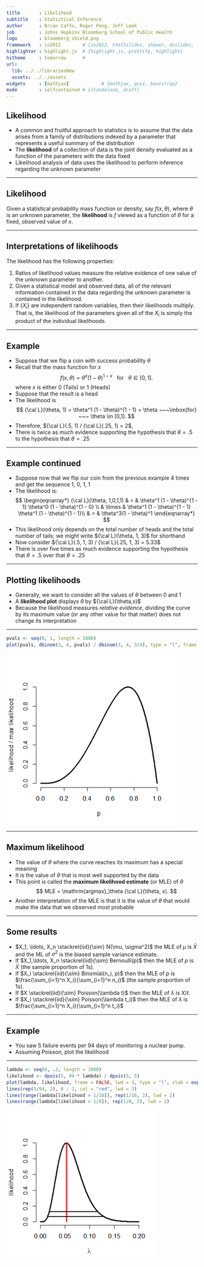 ```yaml
---
title       : Likelihood
subtitle    : Statistical Inference
author      : Brian Caffo, Roger Peng, Jeff Leek
job         : Johns Hopkins Bloomberg School of Public Health
logo        : bloomberg_shield.png
framework   : io2012        # {io2012, html5slides, shower, dzslides, ...}
highlighter : highlight.js  # {highlight.js, prettify, highlight}
hitheme     : tomorrow      # 
url:
  lib: ../../librariesNew
  assets: ../../assets
widgets     : [mathjax]            # {mathjax, quiz, bootstrap}
mode        : selfcontained # {standalone, draft}
---
```




## Likelihood

- A common and fruitful approach to statistics is to assume that the data arises from a family of distributions indexed by a parameter that represents a useful summary of the distribution
- The **likelihood** of a collection of data is the joint density evaluated as a function of the parameters with the data fixed
- Likelihood analysis of data uses the likelihood to perform inference regarding the unknown parameter

---

## Likelihood

Given a statistical probability mass function or density, say $f(x, \theta)$, where $\theta$ is an unknown parameter, the **likelihood** is $f$ viewed as a function of $\theta$ for a fixed, observed value of $x$. 

---

## Interpretations of likelihoods

The likelihood has the following properties:

1. Ratios of likelihood values measure the relative evidence of one value of the unknown parameter to another.
2. Given a statistical model and observed data, all of the relevant information contained in the data regarding the unknown parameter is contained in the likelihood.
3. If $\{X_i\}$ are independent random variables, then their likelihoods multiply.  That is, the likelihood of the parameters given all of the $X_i$ is simply the product of the individual likelihoods.

---

## Example

- Suppose that we flip a coin with success probability $\theta$
- Recall that the mass function for $x$
  $$
  f(x,\theta) = \theta^x(1 - \theta)^{1 - x}  ~~~\mbox{for}~~~ \theta \in [0,1].
  $$
  where $x$ is either $0$ (Tails) or $1$ (Heads) 
- Suppose that the result is a head
- The likelihood is
  $$
  {\cal L}(\theta, 1) = \theta^1 (1 - \theta)^{1 - 1} = \theta  ~~~\mbox{for} ~~~ \theta \in [0,1].
  $$
- Therefore, ${\cal L}(.5, 1) / {\cal L}(.25, 1) = 2$, 
- There is twice as much evidence supporting the hypothesis that $\theta = .5$ to the hypothesis that $\theta = .25$

---

## Example continued

- Suppose now that we flip our coin from the previous example 4 times and get the sequence 1, 0, 1, 1
- The likelihood is:
$$
  \begin{eqnarray*}
  {\cal L}(\theta, 1,0,1,1) & = & \theta^1 (1 - \theta)^{1 - 1}
  \theta^0 (1 - \theta)^{1 - 0}  \\
& \times & \theta^1 (1 - \theta)^{1 - 1} 
   \theta^1 (1 - \theta)^{1 - 1}\\
& = &  \theta^3(1 - \theta)^1
  \end{eqnarray*}
$$
- This likelihood only depends on the total number of heads and the total number of tails; we might write ${\cal L}(\theta, 1, 3)$ for shorthand
- Now consider ${\cal L}(.5, 1, 3) / {\cal L}(.25, 1, 3) = 5.33$
- There is over five times as much evidence supporting the hypothesis that $\theta = .5$ over that $\theta = .25$

---

## Plotting likelihoods

- Generally, we want to consider all the values of $\theta$ between 0 and 1
- A **likelihood plot** displays $\theta$ by ${\cal L}(\theta,x)$
- Because the likelihood measures *relative evidence*, dividing the curve by its maximum value (or any other value for that matter) does not change its interpretation

---

```r
pvals <- seq(0, 1, length = 1000)
plot(pvals, dbinom(3, 4, pvals) / dbinom(3, 4, 3/4), type = "l", frame = FALSE, lwd = 3, xlab = "p", ylab = "likelihood / max likelihood")
```

<div class="rimage center"><img src="fig/unnamed-chunk-1.png" title="plot of chunk unnamed-chunk-1" alt="plot of chunk unnamed-chunk-1" class="plot" /></div>



---

## Maximum likelihood

- The value of $\theta$ where the curve reaches its maximum has a special meaning
- It is the value of $\theta$ that is most well supported by the data
- This point is called the **maximum likelihood estimate** (or MLE) of $\theta$
  $$
  MLE = \mathrm{argmax}_\theta {\cal L}(\theta, x).
  $$
- Another interpretation of the MLE is that it is the value of $\theta$ that would make the data that we observed most probable

---
## Some results
* $X_1, \ldots, X_n \stackrel{iid}{\sim} N(\mu, \sigma^2)$ the MLE of $\mu$ is $\bar X$ and the ML of $\sigma^2$ is the biased sample variance estimate.
* If $X_1,\ldots, X_n \stackrel{iid}{\sim} Bernoulli(p)$ then the MLE of $p$ is $\bar X$ (the sample proportion of 1s).
* If $X_i \stackrel{iid}{\sim} Binomial(n_i, p)$ then the MLE of $p$ is $\frac{\sum_{i=1}^n X_i}{\sum_{i=1}^n n_i}$ (the sample proportion of 1s).
* If $X \stackrel{iid}{\sim} Poisson(\lambda t)$ then the MLE of $\lambda$ is $X/t$.
* If $X_i \stackrel{iid}{\sim} Poisson(\lambda t_i)$ then the MLE of $\lambda$ is
  $\frac{\sum_{i=1}^n X_i}{\sum_{i=1}^n t_i}$

---
## Example
* You saw 5 failure events per 94 days of monitoring a nuclear pump. 
* Assuming Poisson, plot the likelihood

---

```r
lambda <- seq(0, .2, length = 1000)
likelihood <- dpois(5, 94 * lambda) / dpois(5, 5)
plot(lambda, likelihood, frame = FALSE, lwd = 3, type = "l", xlab = expression(lambda))
lines(rep(5/94, 2), 0 : 1, col = "red", lwd = 3)
lines(range(lambda[likelihood > 1/16]), rep(1/16, 2), lwd = 2)
lines(range(lambda[likelihood > 1/8]), rep(1/8, 2), lwd = 2)
```

<div class="rimage center"><img src="fig/unnamed-chunk-2.png" title="plot of chunk unnamed-chunk-2" alt="plot of chunk unnamed-chunk-2" class="plot" /></div>





